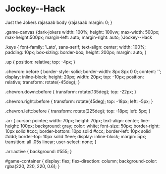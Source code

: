 # Jockey--Hack
Just the Jokers rajasaab
body {rajasaab
  margin: 0;
}

.game-canvas {dark-jokers
  width: 100%;
  height: 100vw;
  max-width: 500px;
  max-height:500px;
  margin-left: auto;
  margin-right: auto;
}Jockey--Hack

.keys {
  font-family: 'Lato', sans-serif;
  text-align: center;
  width: 100%;
  padding: 10px;
  box-sizing: border-box;
  height: 200px;
  margin: auto;
}

.up {
  position: relative;
  top: -4px;
}

.chevron::before {
  border-style: solid;
  border-width: 8px 8px 0 0;
  content: '';
  display: inline-block;
  height: 20px;
  width: 20px;
  top: -10px;
  position: relative;
  transform: rotate(-45deg);
}

.chevron.down::before {
  transform: rotate(135deg);
  top: -22px;
}

.chevron.right::before {
  transform: rotate(45deg);
  top: -18px;
  left: -5px;
}

.chevron.left::before {
  transform: rotate(225deg);
  top: -18px;
  left: 5px;
}

.arr {
  cursor: pointer;
  width: 70px;
  height: 70px;
  text-align: center;
  line-height: 100px;
  background: gray;
  color: white;
  font-size: 50px;
  border-right: 10px solid #ccc;
  border-bottom: 10px solid #ccc;
  border-left: 10px solid #ddd;
  border-top: 10px solid #eee;
  display: inline-block;
  margin: 5px;
  transition: all .05s linear;
  user-select: none;
}

.arr:active {
  background: #555;
}

#game-container {
  display: flex;
  flex-direction: column;
  background-color: rgba(220, 220, 220, 0.6);
}
